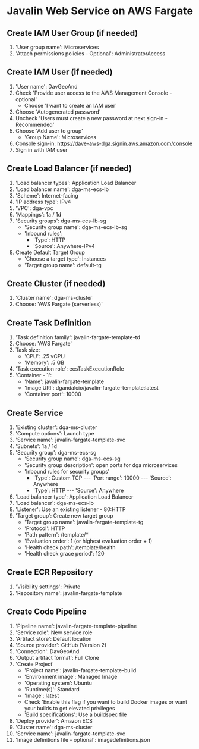 # Javalin Web Service on AWS Fargate

## Create IAM User Group (if needed)
1. 'User group name': Microservices
2. 'Attach permissions policies - Optional': AdministratorAccess

## Create IAM User (if needed)
1. 'User name': DavGeoAnd
2. Check 'Provide user access to the AWS Management Console - optional'
   * Choose 'I want to create an IAM user'
3. Choose 'Autogenerated password'
4. Uncheck 'Users must create a new password at next sign-in - Recommended'
5. Choose 'Add user to group'
    * 'Group Name': Microservices
6. Console sign-in: https://dave-aws-dga.signin.aws.amazon.com/console
7. Sign in with IAM user

## Create Load Balancer (if needed)
1. 'Load balancer types': Application Load Balancer
2. 'Load balancer name': dga-ms-ecs-lb
3. 'Scheme': Internet-facing
4. 'IP address type': IPv4
5. 'VPC': dga-vpc
6. 'Mappings': 1a / 1d
7. 'Security groups':  dga-ms-ecs-lb-sg
   * 'Security group name': dga-ms-ecs-lb-sg
   * 'Inbound rules':
     * 'Type': HTTP
     * 'Source': Anywhere-IPv4
8. Create Default Target Group
   * 'Choose a target type': Instances
   * 'Target group name': default-tg

## Create Cluster (if needed)
1. 'Cluster name': dga-ms-cluster
2. Choose: 'AWS Fargate (serverless)'

## Create Task Definition
1. 'Task definition family': javalin-fargate-template-td
2. Choose: 'AWS Fargate'
3. Task size:
   * 'CPU': .25 vCPU
   * 'Memory': .5 GB
4. 'Task execution role': ecsTaskExecutionRole
5. 'Container - 1':
   * 'Name': javalin-fargate-template
   * 'Image URI': dgandalcio/javalin-fargate-template:latest
   * 'Container port': 10000

## Create Service
1. 'Existing cluster': dga-ms-cluster
2. 'Compute options': Launch type
3. 'Service name': javalin-fargate-template-svc
4. 'Subnets': 1a / 1d
5. 'Security group': dga-ms-ecs-sg
   * 'Security group name': dga-ms-ecs-sg
   * 'Security group description': open ports for dga microservices
   * 'Inbound rules for security groups'
     * 'Type': Custom TCP --- 'Port range': 10000 --- 'Source': Anywhere
     * 'Type': HTTP --- 'Source': Anywhere
6. 'Load balancer type': Application Load Balancer
7. 'Load balancer': dga-ms-ecs-lb
8. 'Listener': Use an existing listener - 80:HTTP
9. 'Target group': Create new target group
   * 'Target group name': javalin-fargate-template-tg
   * 'Protocol': HTTP
   * 'Path pattern': /template/*
   * 'Evaluation order': 1 (or highest evaluation order + 1)
   * 'Health check path': /template/health
   * 'Health check grace period': 120

## Create ECR Repository
1. 'Visibility settings': Private
2. 'Repository name': javalin-fargate-template

## Create Code Pipeline
1. 'Pipeline name': javalin-fargate-template-pipeline
2. 'Service role': New service role
3. 'Artifact store': Default location
4. 'Source provider': GitHub (Version 2)
5. 'Connection': DavGeoAnd
6. 'Output artifact format': Full Clone
7. 'Create Project'
   * 'Project name': javalin-fargate-template-build
   * 'Environment image': Managed Image
   * 'Operating system': Ubuntu
   * 'Runtime(s)': Standard
   * 'Image': latest
   * Check 'Enable this flag if you want to build Docker images or want your builds to get elevated privileges
   * 'Build specifications': Use a buildspec file
8. 'Deploy provider': Amazon ECS
9. 'Cluster name': dga-ms-cluster
10. 'Service name': javalin-fargate-template-svc
11. 'Image definitions file - optional': imagedefinitions.json